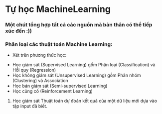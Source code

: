 # Tự học MachineLearning

### Một chút tổng hợp tất cả các nguồn mà bản thân có thể tiếp xúc đến :))
### Phân loại các thuật toán Machine Learning:

- Xét trên phương thức học:
+ Học giám sát (Supervised Learning) gồm Phân loại (Classification) và Hồi quy (Regression)
+ Học không giám sát (Unsupervised Learning) gồm Phân nhóm (Clustering) và Association
+ Học bán giám sát (Semi-supervised Learning)
+ Học củng cố (Reinforcement Learning)

1. Học giám sát
  Thuật toán dự đoán kết quả của một dữ liệu mới dựa vào tập input đã biết.

